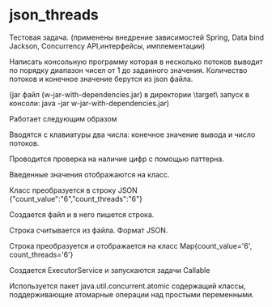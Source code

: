 # json_threads

Тестовая задача. (применены внедрение зависимостей Spring, Data bind Jackson, Concurrency API,интерфейсы, имплементации)

Написать консольную программу которая в несколько потоков выводит по порядку  диапазон чисел  от 1 до заданного значения. 
Количество потоков и конечное значение берутся из json файла.

(jar файл (w-jar-with-dependencies.jar) в директории \target\ запуск в консоли: java -jar w-jar-with-dependencies.jar) 


Работает следующим образом

Вводятся с клавиатуры два числа: конечное значение вывода и число потоков. 

Проводится проверка на наличие цифр с помощью паттерна.

Введенные значения отображаются на класс.

Класс преобразуется в строку JSON {"count_value":"6","count_threads":"6"}

Создается файл и в него пишется строка.

Строка считывается из файла. Формат JSON.

Строка преобразуется и отображается на класс Map{count_value='6', count_threads='6'}

Создается ExecutorService и запускаются задачи Callable

Используется пакет  java.util.concurrent.atomic содержащий классы, поддерживающие атомарные операции над простыми переменными. 




